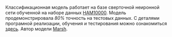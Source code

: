 
Классификационная модель работает на базе сверточной неиронной сети обученной на наборе данных [HAM10000](https://www.kaggle.com/kmader/skin-cancer-mnist-ham10000).
Модель продемонстрировала *80%* точность на тестовых данных.
С деталями програмной реализации, обучения и тестирования можно ознакомиться [здесь](https://www.kaggle.com/vbookshelf/skin-lesion-analyzer-tensorflow-js-web-app/).
Автор модели [Marsh](https://www.kaggle.com/vbookshelf).